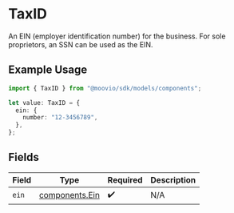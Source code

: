 # TaxID

An EIN (employer identification number) for the business. For sole proprietors, an SSN can be used as the EIN.

## Example Usage

```typescript
import { TaxID } from "@moovio/sdk/models/components";

let value: TaxID = {
  ein: {
    number: "12-3456789",
  },
};
```

## Fields

| Field                                            | Type                                             | Required                                         | Description                                      |
| ------------------------------------------------ | ------------------------------------------------ | ------------------------------------------------ | ------------------------------------------------ |
| `ein`                                            | [components.Ein](../../models/components/ein.md) | :heavy_check_mark:                               | N/A                                              |